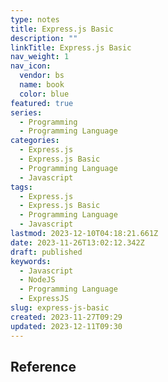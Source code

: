 ```yaml
---
type: notes
title: Express.js Basic
description: ""
linkTitle: Express.js Basic
nav_weight: 1
nav_icon:
  vendor: bs
  name: book
  color: blue
featured: true
series:
  - Programming
  - Programming Language
categories:
  - Express.js
  - Express.js Basic
  - Programming Language
  - Javascript
tags:
  - Express.js
  - Express.js Basic
  - Programming Language
  - Javascript
lastmod: 2023-12-10T04:18:21.661Z
date: 2023-11-26T13:02:12.342Z
draft: published
keywords:
  - Javascript
  - NodeJS
  - Programming Language
  - ExpressJS
slug: express-js-basic
created: 2023-11-27T09:29
updated: 2023-12-11T09:30
---
```


## Reference
